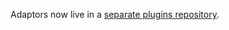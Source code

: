 Adaptors now live in a [separate plugins repository](https://github.com/Rich-Harris/Ractive-plugins/tree/master/adaptors).